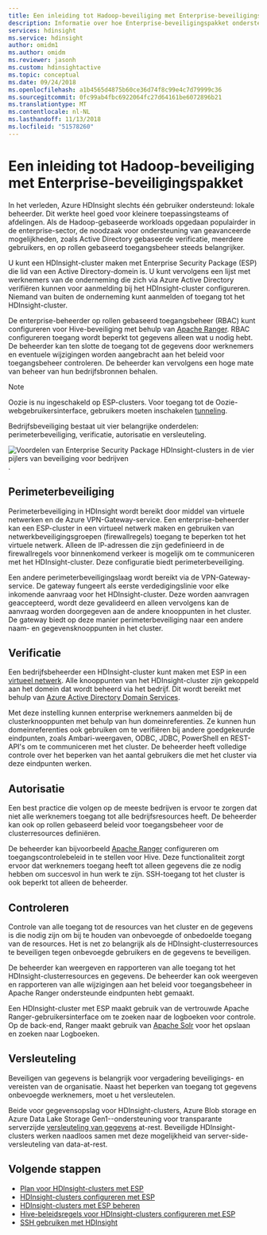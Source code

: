 ```yaml
---
title: Een inleiding tot Hadoop-beveiliging met Enterprise-beveiligingspakket
description: Informatie over hoe Enterprise-beveiligingspakket ondersteuning biedt voor de vier pijlers van beveiliging voor bedrijven.
services: hdinsight
ms.service: hdinsight
author: omidm1
ms.author: omidm
ms.reviewer: jasonh
ms.custom: hdinsightactive
ms.topic: conceptual
ms.date: 09/24/2018
ms.openlocfilehash: a1b4565d4875b60ce36d74f8c99e4c7d79999c36
ms.sourcegitcommit: 0fc99ab4fbc6922064fc27d64161be6072896b21
ms.translationtype: MT
ms.contentlocale: nl-NL
ms.lasthandoff: 11/13/2018
ms.locfileid: "51578260"
---
```

# <a name="an-introduction-to-hadoop-security-with-enterprise-security-package"></a>Een inleiding tot Hadoop-beveiliging met Enterprise-beveiligingspakket

In het verleden, Azure HDInsight slechts één gebruiker ondersteund: lokale beheerder. Dit werkte heel goed voor kleinere toepassingsteams of afdelingen. Als de Hadoop-gebaseerde workloads opgedaan populairder in de enterprise-sector, de noodzaak voor ondersteuning van geavanceerde mogelijkheden, zoals Active Directory gebaseerde verificatie, meerdere gebruikers, en op rollen gebaseerd toegangsbeheer steeds belangrijker. 

U kunt een HDInsight-cluster maken met Enterprise Security Package (ESP) die lid van een Active Directory-domein is. U kunt vervolgens een lijst met werknemers van de onderneming die zich via Azure Active Directory verifiëren kunnen voor aanmelding bij het HDInsight-cluster configureren. Niemand van buiten de onderneming kunt aanmelden of toegang tot het HDInsight-cluster. 

De enterprise-beheerder op rollen gebaseerd toegangsbeheer (RBAC) kunt configureren voor Hive-beveiliging met behulp van [Apache Ranger](http://hortonworks.com/apache/ranger/). RBAC configureren toegang wordt beperkt tot gegevens alleen wat u nodig hebt. De beheerder kan ten slotte de toegang tot de gegevens door werknemers en eventuele wijzigingen worden aangebracht aan het beleid voor toegangsbeheer controleren. De beheerder kan vervolgens een hoge mate van beheer van hun bedrijfsbronnen behalen.

> [!NOTE]
> Oozie is nu ingeschakeld op ESP-clusters. Voor toegang tot de Oozie-webgebruikersinterface, gebruikers moeten inschakelen [tunneling](../hdinsight-linux-ambari-ssh-tunnel.md).

Bedrijfsbeveiliging bestaat uit vier belangrijke onderdelen: perimeterbeveiliging, verificatie, autorisatie en versleuteling.

![Voordelen van Enterprise Security Package HDInsight-clusters in de vier pijlers van beveiliging voor bedrijven](./media/apache-domain-joined-introduction/hdinsight-domain-joined-four-pillars.png).

## <a name="perimeter-security"></a>Perimeterbeveiliging
Perimeterbeveiliging in HDInsight wordt bereikt door middel van virtuele netwerken en de Azure VPN-Gateway-service. Een enterprise-beheerder kan een ESP-cluster in een virtueel netwerk maken en gebruiken van netwerkbeveiligingsgroepen (firewallregels) toegang te beperken tot het virtuele netwerk. Alleen de IP-adressen die zijn gedefinieerd in de firewallregels voor binnenkomend verkeer is mogelijk om te communiceren met het HDInsight-cluster. Deze configuratie biedt perimeterbeveiliging.

Een andere perimeterbeveiligingslaag wordt bereikt via de VPN-Gateway-service. De gateway fungeert als eerste verdedigingslinie voor elke inkomende aanvraag voor het HDInsight-cluster. Deze worden aanvragen geaccepteerd, wordt deze gevalideerd en alleen vervolgens kan de aanvraag worden doorgegeven aan de andere knooppunten in het cluster. De gateway biedt op deze manier perimeterbeveiliging naar een andere naam- en gegevensknooppunten in het cluster.

## <a name="authentication"></a>Verificatie
Een bedrijfsbeheerder een HDInsight-cluster kunt maken met ESP in een [virtueel netwerk](https://azure.microsoft.com/services/virtual-network/). Alle knooppunten van het HDInsight-cluster zijn gekoppeld aan het domein dat wordt beheerd via het bedrijf. Dit wordt bereikt met behulp van [Azure Active Directory Domain Services](../../active-directory-domain-services/active-directory-ds-overview.md). 

Met deze instelling kunnen enterprise werknemers aanmelden bij de clusterknooppunten met behulp van hun domeinreferenties. Ze kunnen hun domeinreferenties ook gebruiken om te verifiëren bij andere goedgekeurde eindpunten, zoals Ambari-weergaven, ODBC, JDBC, PowerShell en REST-API's om te communiceren met het cluster. De beheerder heeft volledige controle over het beperken van het aantal gebruikers die met het cluster via deze eindpunten werken.

## <a name="authorization"></a>Autorisatie
Een best practice die volgen op de meeste bedrijven is ervoor te zorgen dat niet alle werknemers toegang tot alle bedrijfsresources heeft. De beheerder kan ook op rollen gebaseerd beleid voor toegangsbeheer voor de clusterresources definiëren. 

De beheerder kan bijvoorbeeld [Apache Ranger](http://hortonworks.com/apache/ranger/) configureren om toegangscontrolebeleid in te stellen voor Hive. Deze functionaliteit zorgt ervoor dat werknemers toegang heeft tot alleen gegevens die ze nodig hebben om succesvol in hun werk te zijn. SSH-toegang tot het cluster is ook beperkt tot alleen de beheerder.

## <a name="auditing"></a>Controleren
Controle van alle toegang tot de resources van het cluster en de gegevens is die nodig zijn om bij te houden van onbevoegde of onbedoelde toegang van de resources. Het is net zo belangrijk als de HDInsight-clusterresources te beveiligen tegen onbevoegde gebruikers en de gegevens te beveiligen. 

De beheerder kan weergeven en rapporteren van alle toegang tot het HDInsight-clusterresources en gegevens. De beheerder kan ook weergeven en rapporteren van alle wijzigingen aan het beleid voor toegangsbeheer in Apache Ranger ondersteunde eindpunten hebt gemaakt. 

Een HDInsight-cluster met ESP maakt gebruik van de vertrouwde Apache Ranger-gebruikersinterface om te zoeken naar de logboeken voor controle. Op de back-end, Ranger maakt gebruik van [Apache Solr](http://hortonworks.com/apache/solr/) voor het opslaan en zoeken naar Logboeken.

## <a name="encryption"></a>Versleuteling
Beveiligen van gegevens is belangrijk voor vergadering beveiligings- en vereisten van de organisatie. Naast het beperken van toegang tot gegevens onbevoegde werknemers, moet u het versleutelen. 

Beide voor gegevensopslag voor HDInsight-clusters, Azure Blob storage en Azure Data Lake Storage Gen1--ondersteuning voor transparante serverzijde [versleuteling van gegevens](../../storage/common/storage-service-encryption.md) at-rest. Beveiligde HDInsight-clusters werken naadloos samen met deze mogelijkheid van server-side-versleuteling van data-at-rest.

## <a name="next-steps"></a>Volgende stappen

* [Plan voor HDInsight-clusters met ESP](apache-domain-joined-architecture.md)
* [HDInsight-clusters configureren met ESP](apache-domain-joined-configure.md)
* [HDInsight-clusters met ESP beheren](apache-domain-joined-manage.md)
* [Hive-beleidsregels voor HDInsight-clusters configureren met ESP](apache-domain-joined-run-hive.md)
* [SSH gebruiken met HDInsight](../hdinsight-hadoop-linux-use-ssh-unix.md#domainjoined)

